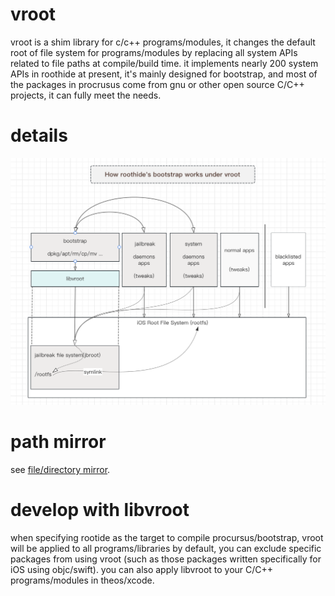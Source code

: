 # vroot

vroot is a shim library for c/c++ programs/modules, 
it changes the default root of file system for programs/modules by replacing all system APIs related to file paths at compile/build time.
it implements nearly 200 system APIs in roothide at present, 
it's mainly designed for bootstrap, and most of the packages in procrusus come from gnu or other open source C/C++ projects, 
it can fully meet the needs.

# details

![text](roothide.png)


# path mirror

see [file/directory mirror](filemirror.md).


# develop with libvroot

when specifying rootide as the target to compile procursus/bootstrap, 
vroot will be applied to all programs/libraries by default, you can exclude specific packages from using vroot (such as those packages written specifically for iOS using objc/swift).
you can also apply libvroot to your C/C++ programs/modules in theos/xcode.
